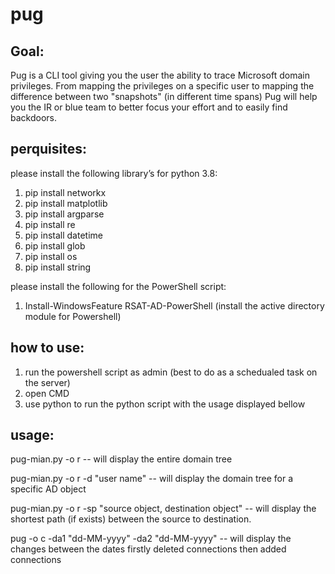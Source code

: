 # pug

## Goal:
Pug is a CLI tool giving you the user the ability to trace Microsoft domain privileges.
From mapping the privileges on a specific user to mapping the difference between two "snapshots" (in different time spans) Pug will help you the IR or blue team to better focus your effort and to easily find backdoors.

## perquisites:
please install the following library’s for python 3.8:
1) pip install networkx
2) pip install matplotlib
3) pip install argparse
4) pip install re
5) pip install datetime
6) pip install glob
7) pip install os
8) pip install string

please install the following for the PowerShell script:
1) Install-WindowsFeature RSAT-AD-PowerShell (install the active directory module for Powershell)

## how to use:
1) run the powershell script as admin (best to do as a schedualed task on the server)
2) open CMD
3) use python to run the python script with the usage displayed bellow

## usage:
pug-mian.py -o r -- will display the entire domain tree

pug-mian.py -o r -d "user name"  -- will display the domain tree for a specific AD object

pug-mian.py -o r -sp "source object, destination object" -- will display the shortest path (if exists) between the source to destination.

pug -o c -da1 "dd-MM-yyyy" -da2 "dd-MM-yyyy" -- will display the changes between the dates firstly deleted connections then added connections



